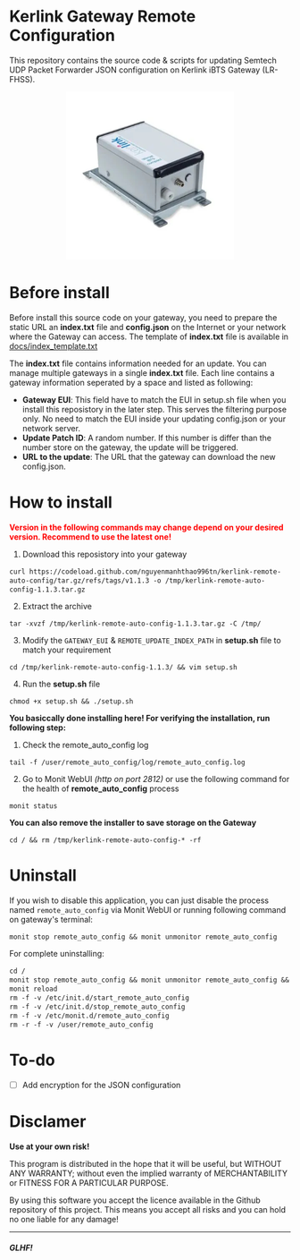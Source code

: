 # Kerlink Gateway Remote Configuration

This repository contains the source code & scripts for updating Semtech UDP Packet Forwarder JSON configuration on Kerlink iBTS Gateway (LR-FHSS).

<p align="center">
  <img src="docs/gateway.jpg" width=300>
</p>

# Before install

Before install this source code on your gateway, you need to prepare the static URL an **index.txt** file and **config.json** on the Internet or your network where the Gateway can access. The template of **index.txt** file is available in [docs/index_template.txt](docs/index_template.txt)

The **index.txt** file contains information needed for an update. You can manage multiple gateways in a single **index.txt** file. Each line contains a gateway information seperated by a space and listed as following:

- **Gateway EUI**: This field have to match the EUI in setup.sh file when you install this reposistory in the later step. This serves the filtering purpose only. No need to match the EUI inside your updating config.json or your network server.
- **Update Patch ID**: A random number. If this number is differ than the number store on the gateway, the update will be triggered.
- **URL to the update**: The URL that the gateway can download the new config.json.

# How to install

<p style="color:red;"><b>Version in the following commands may change depend on your desired version. Recommend to use the latest one!</b></p>

1. Download this reposistory into your gateway

```
curl https://codeload.github.com/nguyenmanhthao996tn/kerlink-remote-auto-config/tar.gz/refs/tags/v1.1.3 -o /tmp/kerlink-remote-auto-config-1.1.3.tar.gz
```

2. Extract the archive

```
tar -xvzf /tmp/kerlink-remote-auto-config-1.1.3.tar.gz -C /tmp/
```

3. Modify the ```GATEWAY_EUI``` & ```REMOTE_UPDATE_INDEX_PATH``` in **setup.sh** file to match your requirement

```
cd /tmp/kerlink-remote-auto-config-1.1.3/ && vim setup.sh
```

4. Run the **setup.sh** file

```
chmod +x setup.sh && ./setup.sh
```

**You basiccally done installing here! For verifying the installation, run following step:**

1. Check the remote_auto_config log

```
tail -f /user/remote_auto_config/log/remote_auto_config.log
```

2. Go to Monit WebUI <i>(http on port 2812)</i> or use the following command for the health of **remote_auto_config** process
```
monit status
```

**You can also remove the installer to save storage on the Gateway**

```
cd / && rm /tmp/kerlink-remote-auto-config-* -rf
```

# Uninstall

If you wish to disable this application, you can just disable the process named ```remote_auto_config``` via Monit WebUI or running following command on gateway's terminal:

```
monit stop remote_auto_config && monit unmonitor remote_auto_config
```

For complete uninstalling:

```
cd /
monit stop remote_auto_config && monit unmonitor remote_auto_config && monit reload
rm -f -v /etc/init.d/start_remote_auto_config
rm -f -v /etc/init.d/stop_remote_auto_config
rm -f -v /etc/monit.d/remote_auto_config
rm -r -f -v /user/remote_auto_config
```

# To-do

- [ ] Add encryption for the JSON configuration

# Disclamer

**Use at your own risk!**

This program is distributed in the hope that it will be useful, but WITHOUT ANY WARRANTY; without even the implied warranty of MERCHANTABILITY or FITNESS FOR A PARTICULAR PURPOSE.

By using this software you accept the licence available in the Github repository of this project. This means you accept all risks and you can hold no one liable for any damage!

---

##### *GLHF!*
